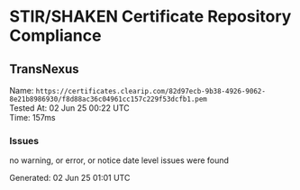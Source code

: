 # STIR/SHAKEN Certificate Repository Compliance

## TransNexus

Name: `https://certificates.clearip.com/82d97ecb-9b38-4926-9062-8e21b8986930/f8d88ac36c04961cc157c229f53dcfb1.pem`\
Tested At: 02 Jun 25 00:22 UTC\
Time: 157ms

### Issues

no warning, or error, or notice date level issues were found

Generated: 02 Jun 25 01:01 UTC